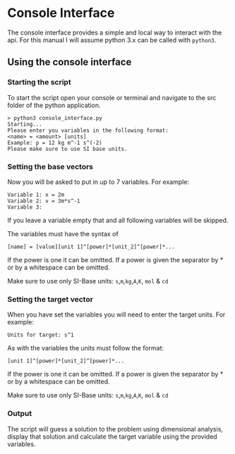 # Console Interface

The console interface provides a simple and local way to interact with the api. For this manual I will assume python 3.x can be called with `python3`.

## Using the console interface

### Starting the script

To start the script open your console or terminal and navigate to the src folder of the python application.

```
> python3 console_interface.py
Starting...
Please enter you variables in the following format:
<name> = <amount> [units]
Example: p = 12 kg m^-1 s^(-2)
Please make sure to use SI base units.
```

### Setting the base vectors
Now you will be asked to put in up to 7 variables. For example:

```
Variable 1: x = 2m
Variable 2: v = 3m*s^-1
Variable 3:
```

If you leave a variable empty that and all following variables will be skipped.

The variables must have the syntax of

```
[name] = [value][unit 1]^[power]*[unit_2]^[power]*...
```
If the power is one it can be omitted. If a power is given the separator by * or by a whitespace can be omitted.

Make sure to use only SI-Base units:
`s`,`m`,`kg`,`A`,`K`, `mol` & `cd`

### Setting the target vector
When you have set the variables you will need to enter the target units. For example:

```
Units for target: s^1
```

As with the variables the units must follow the format:
```
[unit 1]^[power]*[unit_2]^[power]*...
```
If the power is one it can be omitted. If a power is given the separator by * or by a whitespace can be omitted.

Make sure to use only SI-Base units:
`s`,`m`,`kg`,`A`,`K`, `mol` & `cd`

### Output
The script will guess a solution to the problem using dimensional analysis, display that solution and calculate the target variable using the provided variables.
